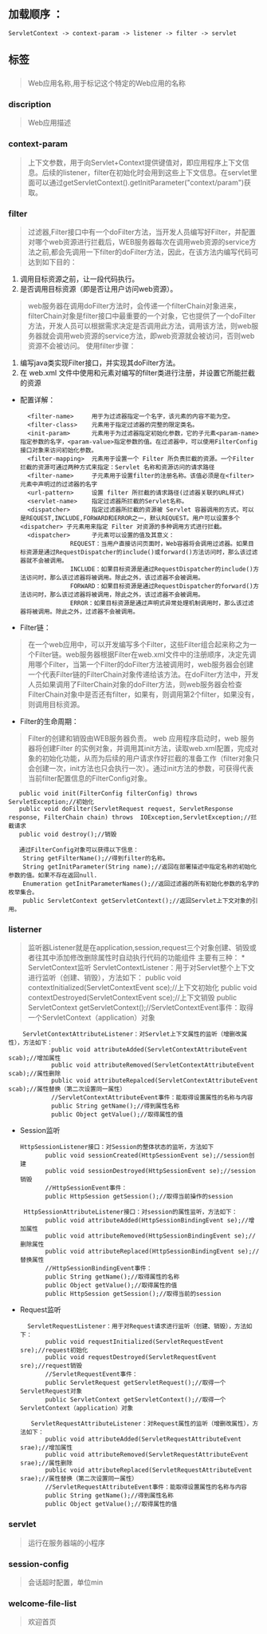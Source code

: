 ## 加载顺序 ： 
    ServletContext -> context-param -> listener -> filter -> servlet
## 标签
### <display-name>
  > Web应用名称,用于标记这个特定的Web应用的名称
### discription
  > Web应用描述
### context-param
  > 上下文参数，用于向Servlet+Context提供键值对，即应用程序上下文信息。后续的listener，filter在初始化时会用到这些上下文信息。在servlet里面可以通过getServletContext().getInitParameter("context/param")获取。
### filter
  > 过滤器,Filter接口中有一个doFilter方法，当开发人员编写好Filter，并配置对哪个web资源进行拦截后，WEB服务器每次在调用web资源的service方法之前,都会先调用一下filter的doFilter方法，因此，在该方法内编写代码可达到如下目的：
 1. 调用目标资源之前，让一段代码执行。
 2. 是否调用目标资源（即是否让用户访问web资源）。
 > web服务器在调用doFilter方法时，会传递一个filterChain对象进来，filterChain对象是filter接口中最重要的一个对象，它也提供了一个doFilter方法，开发人员可以根据需求决定是否调用此方法，调用该方法，则web服务器就会调用web资源的service方法，即web资源就会被访问，否则web资源不会被访问。
 使用filter步骤：
 1. 编写java类实现Filter接口，并实现其doFilter方法。
 2. 在 web.xml 文件中使用<filter>和<filter-mapping>元素对编写的filter类进行注册，并设置它所能拦截的资源    
* <fliter>配置详解：
    
        <filter-name>     用于为过滤器指定一个名字，该元素的内容不能为空。 
        <filter-class>    元素用于指定过滤器的完整的限定类名。 
        <init-param>      元素用于为过滤器指定初始化参数，它的子元素<param-name>指定参数的名字，<param-value>指定参数的值。在过滤器中，可以使用FilterConfig接口对象来访问初始化参数。
        <filter-mapping>  元素用于设置一个 Filter 所负责拦截的资源。一个Filter拦截的资源可通过两种方式来指定：Servlet 名称和资源访问的请求路径 
        <filter-name>     子元素用于设置filter的注册名称。该值必须是在<filter>元素中声明过的过滤器的名字 
        <url-pattern>     设置 filter 所拦截的请求路径(过滤器关联的URL样式) 
        <servlet-name>    指定过滤器所拦截的Servlet名称。 
        <dispatcher>      指定过滤器所拦截的资源被 Servlet 容器调用的方式，可以是REQUEST,INCLUDE,FORWARD和ERROR之一，默认REQUEST。用户可以设置多个<dispatcher> 子元素用来指定 Filter 对资源的多种调用方式进行拦截。 
        <dispatcher>      子元素可以设置的值及其意义： 
                    REQUEST：当用户直接访问页面时，Web容器将会调用过滤器。如果目标资源是通过RequestDispatcher的include()或forward()方法访问时，那么该过滤器就不会被调用。 
                    INCLUDE：如果目标资源是通过RequestDispatcher的include()方法访问时，那么该过滤器将被调用。除此之外，该过滤器不会被调用。 
                    FORWARD：如果目标资源是通过RequestDispatcher的forward()方法访问时，那么该过滤器将被调用，除此之外，该过滤器不会被调用。 
                    ERROR：如果目标资源是通过声明式异常处理机制调用时，那么该过滤器将被调用。除此之外，过滤器不会被调用。
 * Filter链：
 > 在一个web应用中，可以开发编写多个Filter，这些Filter组合起来称之为一个Filter链。web服务器根据Filter在web.xml文件中的注册顺序，决定先调用哪个Filter，当第一个Filter的doFilter方法被调用时，web服务器会创建一个代表Filter链的FilterChain对象传递给该方法。在doFilter方法中，开发人员如果调用了FilterChain对象的doFilter方法，则web服务器会检查FilterChain对象中是否还有filter，如果有，则调用第2个filter，如果没有，则调用目标资源。
 * Filter的生命周期：
 > Filter的创建和销毁由WEB服务器负责。 web 应用程序启动时，web 服务器将创建Filter 的实例对象，并调用其init方法，读取web.xml配置，完成对象的初始化功能，从而为后续的用户请求作好拦截的准备工作（filter对象只会创建一次，init方法也只会执行一次）。通过init方法的参数，可获得代表当前filter配置信息的FilterConfig对象。
          
       public void init(FilterConfig filterConfig) throws ServletException;//初始化
       public void doFilter(ServletRequest request, ServletResponse response, FilterChain chain) throws  IOException,ServletException;//拦截请求
       public void destroy();//销毁

       通过FilterConfig对象可以获得以下信息：
        String getFilterName();//得到filter的名称。 
        String getInitParameter(String name);//返回在部署描述中指定名称的初始化参数的值。如果不存在返回null. 
        Enumeration getInitParameterNames();//返回过滤器的所有初始化参数的名字的枚举集合。 
        public ServletContext getServletContext();//返回Servlet上下文对象的引用。

### listerner
  > 监听器Listener就是在application,session,request三个对象创建、销毁或者往其中添加修改删除属性时自动执行代码的功能组件
主要有三种：
    * ServletContext监听
        ServletContextListener：用于对Servlet整个上下文进行监听（创建、销毁），方法如下：
                public void contextInitialized(ServletContextEvent sce);//上下文初始化
                public void contextDestroyed(ServletContextEvent sce);//上下文销毁
                public ServletContext getServletContext();//ServletContextEvent事件：取得一个ServletContext（application）对象

        ServletContextAttributeListener：对Servlet上下文属性的监听（增删改属性），方法如下：
                public void attributeAdded(ServletContextAttributeEvent scab);//增加属性
                public void attributeRemoved(ServletContextAttributeEvent scab);//属性删除
                public void attributeRepalced(ServletContextAttributeEvent scab);//属性替换（第二次设置同一属性）
                //ServletContextAttributeEvent事件：能取得设置属性的名称与内容
                public String getName();//得到属性名称
                public Object getValue();//取得属性的值
   * Session监听
   
         HttpSessionListener接口：对Session的整体状态的监听，方法如下
                public void sessionCreated(HttpSessionEvent se);//session创建
                public void sessionDestroyed(HttpSessionEvent se);//session销毁
                //HttpSessionEvent事件：
                public HttpSession getSession();//取得当前操作的session

          HttpSessionAttributeListener接口：对session的属性监听，方法如下：
                public void attributeAdded(HttpSessionBindingEvent se);//增加属性
                public void attributeRemoved(HttpSessionBindingEvent se);//删除属性
                public void attributeReplaced(HttpSessionBindingEvent se);//替换属性
                //HttpSessionBindingEvent事件：
                public String getName();//取得属性的名称
                public Object getValue();//取得属性的值
                public HttpSession getSession();//取得当前的session

   * Request监听

           ServletRequestListener：用于对Request请求进行监听（创建、销毁），方法如下：
                public void requestInitialized(ServletRequestEvent sre);//request初始化
                public void requestDestroyed(ServletRequestEvent sre);//request销毁
                //ServletRequestEvent事件：
                public ServletRequest getServletRequest();//取得一个ServletRequest对象
                public ServletContext getServletContext();//取得一个ServletContext（application）对象

            ServletRequestAttributeListener：对Request属性的监听（增删改属性），方法如下：
                public void attributeAdded(ServletRequestAttributeEvent srae);//增加属性
                public void attributeRemoved(ServletRequestAttributeEvent srae);//属性删除
                public void attributeReplaced(ServletRequestAttributeEvent srae);//属性替换（第二次设置同一属性）
                //ServletRequestAttributeEvent事件：能取得设置属性的名称与内容
                public String getName();//得到属性名称
                public Object getValue();//取得属性的值

### servlet
> 运行在服务器端的小程序
### session-config
> 会话超时配置，单位min

### welcome-file-list
> 欢迎首页
